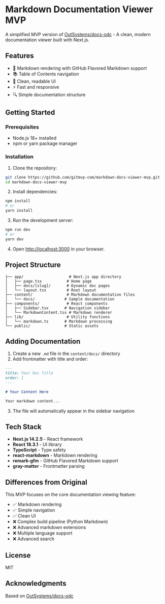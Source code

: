 # Markdown Documentation Viewer MVP

A simplified MVP version of [OutSystems/docs-odc](https://github.com/OutSystems/docs-odc) - A clean, modern documentation viewer built with Next.js.

## Features

- 📝 Markdown rendering with GitHub Flavored Markdown support
- 📚 Table of Contents navigation
- 🎨 Clean, readable UI
- ⚡ Fast and responsive
- 🔍 Simple documentation structure

## Getting Started

### Prerequisites

- Node.js 18+ installed
- npm or yarn package manager

### Installation

1. Clone the repository:
```bash
git clone https://github.com/gitmvp-com/markdown-docs-viewer-mvp.git
cd markdown-docs-viewer-mvp
```

2. Install dependencies:
```bash
npm install
# or
yarn install
```

3. Run the development server:
```bash
npm run dev
# or
yarn dev
```

4. Open [http://localhost:3000](http://localhost:3000) in your browser.

## Project Structure

```
├── app/                    # Next.js app directory
│   ├── page.tsx           # Home page
│   ├── docs/[slug]/       # Dynamic doc pages
│   └── layout.tsx         # Root layout
├── content/               # Markdown documentation files
│   └── docs/             # Sample documentation
├── components/            # React components
│   ├── Sidebar.tsx       # Navigation sidebar
│   └── MarkdownContent.tsx # Markdown renderer
├── lib/                   # Utility functions
│   └── markdown.ts       # Markdown processing
└── public/               # Static assets
```

## Adding Documentation

1. Create a new `.md` file in the `content/docs/` directory
2. Add frontmatter with title and order:

```markdown
---
title: Your Doc Title
order: 1
---

# Your Content Here

Your markdown content...
```

3. The file will automatically appear in the sidebar navigation

## Tech Stack

- **Next.js 14.2.5** - React framework
- **React 18.3.1** - UI library
- **TypeScript** - Type safety
- **react-markdown** - Markdown rendering
- **remark-gfm** - GitHub Flavored Markdown support
- **gray-matter** - Frontmatter parsing

## Differences from Original

This MVP focuses on the core documentation viewing feature:

- ✅ Markdown rendering
- ✅ Simple navigation
- ✅ Clean UI
- ❌ Complex build pipeline (Python Markdown)
- ❌ Advanced markdown extensions
- ❌ Multiple language support
- ❌ Advanced search

## License

MIT

## Acknowledgments

Based on [OutSystems/docs-odc](https://github.com/OutSystems/docs-odc)
